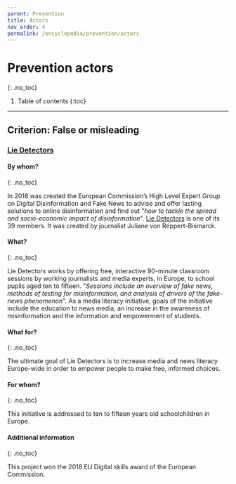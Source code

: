 ```yaml
---
parent: Prevention
title: Actors
nav_order: 4
permalink: /encyclopedia/prevention/actors
---
```


# Prevention actors
{: .no_toc}

1. Table of contents
{:toc}

- - -

## Criterion: False or misleading

### [Lie Detectors](https://lie-detectors.org/)

#### By whom?
{: .no_toc}

In 2018 was created the European Commission’s High Level Expert Group on Digital Disinformation and Fake News to advise and offer lasting solutions to online disinformation and find out "_how to tackle the spread and socio-economic impact of disinformation_". [Lie Detectors](https://lie-detectors.org/) is one of its 39 members. It was created by journalist Juliane von Reppert-Bismarck.

#### What?
{: .no_toc}

Lie Detectors works by offering free, interactive 90-minute classroom sessions by working journalists and media experts, in Europe, to school pupils aged ten to fifteen. "_Sessions include an overview of fake news, methods of testing for misinformation, and analysis of drivers of the fake-news phenomenon_". As a media literacy initiative, goals of the initiative include the education to news media, an increase in the awareness of misinformation and the information and empowerment of students.

#### What for?
{: .no_toc}

The ultimate goal of Lie Detectors is to increase media and news literacy Europe-wide in order to empower people to make free, informed choices.

#### For whom?
{: .no_toc}

This initiative is addressed to ten to fifteen years old schoolchildren in Europe.

#### Additional information
{: .no_toc}

This project won the 2018 EU Digital skills award of the European Commission.
